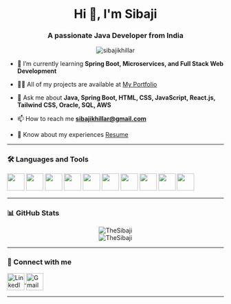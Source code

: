 <h1 align="center">Hi 👋, I'm Sibaji</h1>
<h3 align="center">A passionate Java Developer from India</h3>

<p align="center">
  <img src="https://komarev.com/ghpvc/?username=sibajikhillar&label=Profile%20views&color=0e75b6&style=flat" alt="sibajikhillar" />
</p>

- 🌱 I’m currently learning **Spring Boot, Microservices, and Full Stack Web Development**

- 👨‍💻 All of my projects are available at [My Portfolio](https://thesibaji.github.io/Sibaji_Khillar/) <!-- optional -->

- 💬 Ask me about **Java, Spring Boot, HTML, CSS, JavaScript, React.js, Tailwind CSS, Oracle, SQL, AWS**

- 📫 How to reach me **sibajikhillar@gmail.com**

- 📄 Know about my experiences [Resume]([https://your-resume-link.com](https://drive.google.com/file/d/17aE4ptFHeedFWAl_M5AoyJTumI9sIR38/view?usp=sharing))

---

### 🛠️ Languages and Tools

<p align="left">
  <!-- Java -->
  <img src="https://cdn.jsdelivr.net/gh/devicons/devicon/icons/java/java-original.svg" width="40" height="40"/>

  <!-- Spring (Spring Boot not available, Spring icon used) -->
  <img src="https://cdn.jsdelivr.net/gh/devicons/devicon/icons/spring/spring-original.svg" width="40" height="40"/>

  <!-- HTML -->
  <img src="https://cdn.jsdelivr.net/gh/devicons/devicon/icons/html5/html5-original.svg" width="40" height="40"/>

  <!-- CSS -->
  <img src="https://cdn.jsdelivr.net/gh/devicons/devicon/icons/css3/css3-original.svg" width="40" height="40"/>

  <!-- JavaScript -->
  <img src="https://cdn.jsdelivr.net/gh/devicons/devicon/icons/javascript/javascript-original.svg" width="40" height="40"/>

  <!-- React.js -->
  <img src="https://cdn.jsdelivr.net/gh/devicons/devicon/icons/react/react-original.svg" width="40" height="40"/>

  <!-- Tailwind CSS (not on Devicon, use SVG directly from Tailwind CDN) -->
  <img src="https://www.vectorlogo.zone/logos/tailwindcss/tailwindcss-icon.svg" width="40" height="40"/>

  <!-- MySQL -->
  <img src="https://cdn.jsdelivr.net/gh/devicons/devicon/icons/mysql/mysql-original.svg" width="40" height="40"/>

  <!-- Oracle (not on Devicon, use logo from VectorLogo) -->
  <img src="https://www.vectorlogo.zone/logos/oracle/oracle-icon.svg" width="40" height="40"/>

  <!-- AWS -->
  <img src="https://cdn.worldvectorlogo.com/logos/amazon-web-services-2.svg" width="40" height="40"/>
</p>


---

### 📊 GitHub Stats

<p align="center">
  <img src="https://github-readme-stats.vercel.app/api?username=TheSibaji&show_icons=true&locale=en" alt="TheSibaji" />
  <br />
  <img src="https://github-readme-streak-stats.herokuapp.com/?user=TheSibaji" alt="TheSibaji" />
</p>

---

### 🔗 Connect with me

<p align="left">
  <!-- LinkedIn -->
  <a href="https://linkedin.com/in/sibajikhillar" target="blank">
    <img align="center" src="https://cdn.jsdelivr.net/gh/devicons/devicon/icons/linkedin/linkedin-original.svg" alt="LinkedIn" height="40" width="40" />
  </a>

  <!-- Gmail -->
  <a href="mailto:sibajikhillar@gmail.com" target="blank">
    <img align="center" src="https://www.gstatic.com/images/icons/material/system/2x/gmail_48dp.png" alt="Gmail" height="40" width="40" />
  </a>
</p>


---

